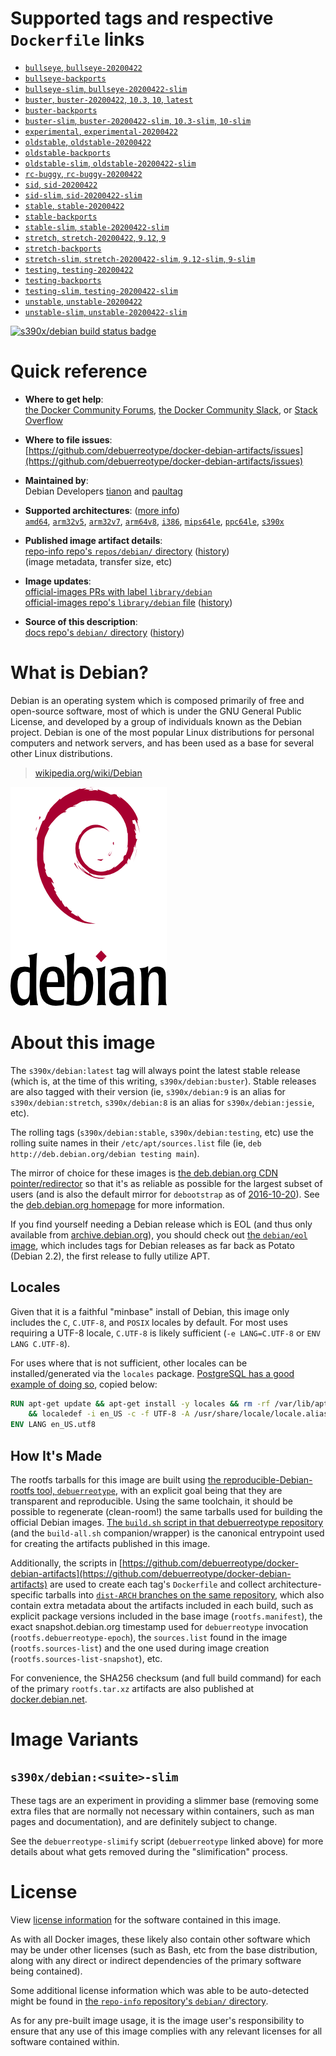 <!--

********************************************************************************

WARNING:

    DO NOT EDIT "debian/README.md"

    IT IS AUTO-GENERATED

    (from the other files in "debian/" combined with a set of templates)

********************************************************************************

-->

# Supported tags and respective `Dockerfile` links

-	[`bullseye`, `bullseye-20200422`](https://github.com/debuerreotype/docker-debian-artifacts/blob/15d30e2a83f21e8f49003d4ddadef8c18a93a530/bullseye/Dockerfile)
-	[`bullseye-backports`](https://github.com/debuerreotype/docker-debian-artifacts/blob/15d30e2a83f21e8f49003d4ddadef8c18a93a530/bullseye/backports/Dockerfile)
-	[`bullseye-slim`, `bullseye-20200422-slim`](https://github.com/debuerreotype/docker-debian-artifacts/blob/15d30e2a83f21e8f49003d4ddadef8c18a93a530/bullseye/slim/Dockerfile)
-	[`buster`, `buster-20200422`, `10.3`, `10`, `latest`](https://github.com/debuerreotype/docker-debian-artifacts/blob/15d30e2a83f21e8f49003d4ddadef8c18a93a530/buster/Dockerfile)
-	[`buster-backports`](https://github.com/debuerreotype/docker-debian-artifacts/blob/15d30e2a83f21e8f49003d4ddadef8c18a93a530/buster/backports/Dockerfile)
-	[`buster-slim`, `buster-20200422-slim`, `10.3-slim`, `10-slim`](https://github.com/debuerreotype/docker-debian-artifacts/blob/15d30e2a83f21e8f49003d4ddadef8c18a93a530/buster/slim/Dockerfile)
-	[`experimental`, `experimental-20200422`](https://github.com/debuerreotype/docker-debian-artifacts/blob/15d30e2a83f21e8f49003d4ddadef8c18a93a530/experimental/Dockerfile)
-	[`oldstable`, `oldstable-20200422`](https://github.com/debuerreotype/docker-debian-artifacts/blob/15d30e2a83f21e8f49003d4ddadef8c18a93a530/oldstable/Dockerfile)
-	[`oldstable-backports`](https://github.com/debuerreotype/docker-debian-artifacts/blob/15d30e2a83f21e8f49003d4ddadef8c18a93a530/oldstable/backports/Dockerfile)
-	[`oldstable-slim`, `oldstable-20200422-slim`](https://github.com/debuerreotype/docker-debian-artifacts/blob/15d30e2a83f21e8f49003d4ddadef8c18a93a530/oldstable/slim/Dockerfile)
-	[`rc-buggy`, `rc-buggy-20200422`](https://github.com/debuerreotype/docker-debian-artifacts/blob/15d30e2a83f21e8f49003d4ddadef8c18a93a530/rc-buggy/Dockerfile)
-	[`sid`, `sid-20200422`](https://github.com/debuerreotype/docker-debian-artifacts/blob/15d30e2a83f21e8f49003d4ddadef8c18a93a530/sid/Dockerfile)
-	[`sid-slim`, `sid-20200422-slim`](https://github.com/debuerreotype/docker-debian-artifacts/blob/15d30e2a83f21e8f49003d4ddadef8c18a93a530/sid/slim/Dockerfile)
-	[`stable`, `stable-20200422`](https://github.com/debuerreotype/docker-debian-artifacts/blob/15d30e2a83f21e8f49003d4ddadef8c18a93a530/stable/Dockerfile)
-	[`stable-backports`](https://github.com/debuerreotype/docker-debian-artifacts/blob/15d30e2a83f21e8f49003d4ddadef8c18a93a530/stable/backports/Dockerfile)
-	[`stable-slim`, `stable-20200422-slim`](https://github.com/debuerreotype/docker-debian-artifacts/blob/15d30e2a83f21e8f49003d4ddadef8c18a93a530/stable/slim/Dockerfile)
-	[`stretch`, `stretch-20200422`, `9.12`, `9`](https://github.com/debuerreotype/docker-debian-artifacts/blob/15d30e2a83f21e8f49003d4ddadef8c18a93a530/stretch/Dockerfile)
-	[`stretch-backports`](https://github.com/debuerreotype/docker-debian-artifacts/blob/15d30e2a83f21e8f49003d4ddadef8c18a93a530/stretch/backports/Dockerfile)
-	[`stretch-slim`, `stretch-20200422-slim`, `9.12-slim`, `9-slim`](https://github.com/debuerreotype/docker-debian-artifacts/blob/15d30e2a83f21e8f49003d4ddadef8c18a93a530/stretch/slim/Dockerfile)
-	[`testing`, `testing-20200422`](https://github.com/debuerreotype/docker-debian-artifacts/blob/15d30e2a83f21e8f49003d4ddadef8c18a93a530/testing/Dockerfile)
-	[`testing-backports`](https://github.com/debuerreotype/docker-debian-artifacts/blob/15d30e2a83f21e8f49003d4ddadef8c18a93a530/testing/backports/Dockerfile)
-	[`testing-slim`, `testing-20200422-slim`](https://github.com/debuerreotype/docker-debian-artifacts/blob/15d30e2a83f21e8f49003d4ddadef8c18a93a530/testing/slim/Dockerfile)
-	[`unstable`, `unstable-20200422`](https://github.com/debuerreotype/docker-debian-artifacts/blob/15d30e2a83f21e8f49003d4ddadef8c18a93a530/unstable/Dockerfile)
-	[`unstable-slim`, `unstable-20200422-slim`](https://github.com/debuerreotype/docker-debian-artifacts/blob/15d30e2a83f21e8f49003d4ddadef8c18a93a530/unstable/slim/Dockerfile)

[![s390x/debian build status badge](https://img.shields.io/jenkins/s/https/doi-janky.infosiftr.net/job/multiarch/job/s390x/job/debian.svg?label=s390x/debian%20%20build%20job)](https://doi-janky.infosiftr.net/job/multiarch/job/s390x/job/debian/)

# Quick reference

-	**Where to get help**:  
	[the Docker Community Forums](https://forums.docker.com/), [the Docker Community Slack](http://dockr.ly/slack), or [Stack Overflow](https://stackoverflow.com/search?tab=newest&q=docker)

-	**Where to file issues**:  
	[https://github.com/debuerreotype/docker-debian-artifacts/issues](https://github.com/debuerreotype/docker-debian-artifacts/issues)

-	**Maintained by**:  
	Debian Developers [tianon](https://qa.debian.org/developer.php?login=tianon) and [paultag](https://qa.debian.org/developer.php?login=paultag)

-	**Supported architectures**: ([more info](https://github.com/docker-library/official-images#architectures-other-than-amd64))  
	[`amd64`](https://hub.docker.com/r/amd64/debian/), [`arm32v5`](https://hub.docker.com/r/arm32v5/debian/), [`arm32v7`](https://hub.docker.com/r/arm32v7/debian/), [`arm64v8`](https://hub.docker.com/r/arm64v8/debian/), [`i386`](https://hub.docker.com/r/i386/debian/), [`mips64le`](https://hub.docker.com/r/mips64le/debian/), [`ppc64le`](https://hub.docker.com/r/ppc64le/debian/), [`s390x`](https://hub.docker.com/r/s390x/debian/)

-	**Published image artifact details**:  
	[repo-info repo's `repos/debian/` directory](https://github.com/docker-library/repo-info/blob/master/repos/debian) ([history](https://github.com/docker-library/repo-info/commits/master/repos/debian))  
	(image metadata, transfer size, etc)

-	**Image updates**:  
	[official-images PRs with label `library/debian`](https://github.com/docker-library/official-images/pulls?q=label%3Alibrary%2Fdebian)  
	[official-images repo's `library/debian` file](https://github.com/docker-library/official-images/blob/master/library/debian) ([history](https://github.com/docker-library/official-images/commits/master/library/debian))

-	**Source of this description**:  
	[docs repo's `debian/` directory](https://github.com/docker-library/docs/tree/master/debian) ([history](https://github.com/docker-library/docs/commits/master/debian))

# What is Debian?

Debian is an operating system which is composed primarily of free and open-source software, most of which is under the GNU General Public License, and developed by a group of individuals known as the Debian project. Debian is one of the most popular Linux distributions for personal computers and network servers, and has been used as a base for several other Linux distributions.

> [wikipedia.org/wiki/Debian](https://en.wikipedia.org/wiki/Debian)

![logo](https://raw.githubusercontent.com/docker-library/docs/b449be7df57e9ed9086bb5821bfb5d6cdc5d67a4/debian/logo.png)

# About this image

The `s390x/debian:latest` tag will always point the latest stable release (which is, at the time of this writing, `s390x/debian:buster`). Stable releases are also tagged with their version (ie, `s390x/debian:9` is an alias for `s390x/debian:stretch`, `s390x/debian:8` is an alias for `s390x/debian:jessie`, etc).

The rolling tags (`s390x/debian:stable`, `s390x/debian:testing`, etc) use the rolling suite names in their `/etc/apt/sources.list` file (ie, `deb http://deb.debian.org/debian testing main`).

The mirror of choice for these images is [the deb.debian.org CDN pointer/redirector](https://deb.debian.org) so that it's as reliable as possible for the largest subset of users (and is also the default mirror for `debootstrap` as of [2016-10-20](https://anonscm.debian.org/cgit/d-i/debootstrap.git/commit/?id=9e8bc60ad1ccf3a25ce7890526b70059f3e770de)). See the [deb.debian.org homepage](https://deb.debian.org) for more information.

If you find yourself needing a Debian release which is EOL (and thus only available from [archive.debian.org](http://archive.debian.org)), you should check out [the `debian/eol` image](https://hub.docker.com/r/debian/eol/), which includes tags for Debian releases as far back as Potato (Debian 2.2), the first release to fully utilize APT.

## Locales

Given that it is a faithful "minbase" install of Debian, this image only includes the `C`, `C.UTF-8`, and `POSIX` locales by default. For most uses requiring a UTF-8 locale, `C.UTF-8` is likely sufficient (`-e LANG=C.UTF-8` or `ENV LANG C.UTF-8`).

For uses where that is not sufficient, other locales can be installed/generated via the `locales` package. [PostgreSQL has a good example of doing so](https://github.com/docker-library/postgres/blob/69bc540ecfffecce72d49fa7e4a46680350037f9/9.6/Dockerfile#L21-L24), copied below:

```dockerfile
RUN apt-get update && apt-get install -y locales && rm -rf /var/lib/apt/lists/* \
	&& localedef -i en_US -c -f UTF-8 -A /usr/share/locale/locale.alias en_US.UTF-8
ENV LANG en_US.utf8
```

## How It's Made

The rootfs tarballs for this image are built using [the reproducible-Debian-rootfs tool, `debuerreotype`](https://github.com/debuerreotype/debuerreotype), with an explicit goal being that they are transparent and reproducible. Using the same toolchain, it should be possible to regenerate (clean-room!) the same tarballs used for building the official Debian images. [The `build.sh` script in that debuerreotype repository](https://github.com/debuerreotype/debuerreotype/blob/master/build.sh) (and the `build-all.sh` companion/wrapper) is the canonical entrypoint used for creating the artifacts published in this image.

Additionally, the scripts in [https://github.com/debuerreotype/docker-debian-artifacts](https://github.com/debuerreotype/docker-debian-artifacts) are used to create each tag's `Dockerfile` and collect architecture-specific tarballs into [`dist-ARCH` branches on the same repository](https://github.com/debuerreotype/docker-debian-artifacts/branches), which also contain extra metadata about the artifacts included in each build, such as explicit package versions included in the base image (`rootfs.manifest`), the exact snapshot.debian.org timestamp used for `debuerreotype` invocation (`rootfs.debuerreotype-epoch`), the `sources.list` found in the image (`rootfs.sources-list`) and the one used during image creation (`rootfs.sources-list-snapshot`), etc.

For convenience, the SHA256 checksum (and full build command) for each of the primary `rootfs.tar.xz` artifacts are also published at [docker.debian.net](https://docker.debian.net/).

# Image Variants

## `s390x/debian:<suite>-slim`

These tags are an experiment in providing a slimmer base (removing some extra files that are normally not necessary within containers, such as man pages and documentation), and are definitely subject to change.

See the `debuerreotype-slimify` script (`debuerreotype` linked above) for more details about what gets removed during the "slimification" process.

# License

View [license information](https://www.debian.org/social_contract#guidelines) for the software contained in this image.

As with all Docker images, these likely also contain other software which may be under other licenses (such as Bash, etc from the base distribution, along with any direct or indirect dependencies of the primary software being contained).

Some additional license information which was able to be auto-detected might be found in [the `repo-info` repository's `debian/` directory](https://github.com/docker-library/repo-info/tree/master/repos/debian).

As for any pre-built image usage, it is the image user's responsibility to ensure that any use of this image complies with any relevant licenses for all software contained within.
